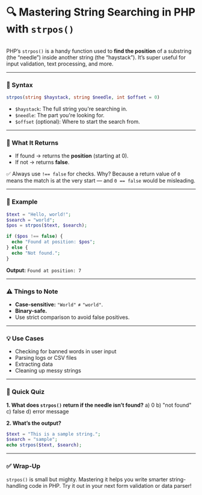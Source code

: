 # 🔍 Mastering String Searching in PHP with `strpos()`

<img src="https://agunechembaekene.wordpress.com/wp-content/uploads/2024/10/php-2.png?w=1024" alt="" class="wp-image-1707" />


PHP’s `strpos()` is a handy function used to **find the position** of a substring (the “needle”) inside another string (the “haystack”). It’s super useful for input validation, text processing, and more.

---

### 🧠 Syntax

```php
strpos(string $haystack, string $needle, int $offset = 0)
```

* `$haystack`: The full string you're searching in.
* `$needle`: The part you're looking for.
* `$offset` (optional): Where to start the search from.

---

### 🔁 What It Returns

* If found → returns the **position** (starting at 0).
* If not → returns **false**.

✅ Always use `!== false` for checks. Why? Because a return value of `0` means the match is at the very start — and `0 == false` would be misleading.

---

### 📌 Example

```php
$text = "Hello, world!";
$search = "world";
$pos = strpos($text, $search);

if ($pos !== false) {
  echo "Found at position: $pos";
} else {
  echo "Not found.";
}
```

**Output:**
`Found at position: 7`

---

### ⚠️ Things to Note

* **Case-sensitive:** `"World"` ≠ `"world"`.
* **Binary-safe.**
* Use strict comparison to avoid false positives.

---

### 💡 Use Cases

* Checking for banned words in user input
* Parsing logs or CSV files
* Extracting data
* Cleaning up messy strings

---

### 🧪 Quick Quiz

**1. What does `strpos()` return if the needle isn’t found?**
a) 0
b) "not found"
c) false
d) error message

**2. What’s the output?**

```php
$text = "This is a sample string.";
$search = "sample";
echo strpos($text, $search);
```

---

### ✅ Wrap-Up

`strpos()` is small but mighty. Mastering it helps you write smarter string-handling code in PHP. Try it out in your next form validation or data parser!
